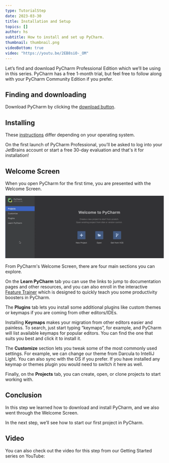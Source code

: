 ```yaml
---
type: TutorialStep
date: 2023-03-30
title: Installation and Setup
topics: []
author: hs
subtitle: How to install and set up PyCharm.
thumbnail: thumbnail.png
videoBottom: true
video: "https://youtu.be/2EB8siO-_OM"
---
```


Let’s find and download PyCharm Professional Edition which we’ll be using in this series. PyCharm has a free 1-month trial, but feel free to follow along with your PyCharm Community Edition if you prefer.

## Finding and downloading

Download PyCharm by clicking the [download button](https://www.jetbrains.com/pycharm/download).

## Installing

These [instructions](https://www.jetbrains.com/help/pycharm/installation-guide.html#standalone) differ depending on your operating system.

On the first launch of PyCharm Professional, you’ll be asked to log into your JetBrains account or start a free 30-day evaluation and that's it for installation!

## Welcome Screen

When you open PyCharm for the first time, you are presented with the Welcome Screen.

<img src="welcome-screen.png" alt="Welcome Screen" width="700"/>

From PyCharm's Welcome Screen, there are four main sections you can explore.

On the **Learn PyCharm** tab you can use the links to jump to documentation pages and other resources, and you can also enroll in the interactive [Feature Trainer](https://www.jetbrains.com/help/pycharm/feature-trainer.html) which is designed to quickly teach you some productivity boosters in PyCharm.

The **Plugins** tab lets you install some additional plugins like custom themes or keymaps if you are coming from other editors/IDEs.

Installing **Keymaps** makes your migration from other editors easier and painless. To search, just start typing “keymaps”, for example, and PyCharm will list available keymaps for popular editors. You can find the one that suits you best and click it to install it.

The **Customize** section lets you tweak some of the most commonly used settings. For example, we can change our theme from Darcula to IntelliJ Light. You can also sync with the OS if you prefer. If you have installed any keymap or themes plugin you would need to switch it here as well.

Finally, on the **Projects** tab, you can create, open, or clone projects to start working with.

## Conclusion

In this step we learned how to download and install PyCharm, and we also went through the Welcome Screen.

In the next step, we’ll see how to start our first project in PyCharm.

## Video

You can also check out the video for this step from our Getting Started series on YouTube:
